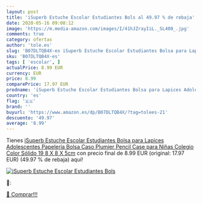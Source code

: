 ```yaml
---
layout: post
title: 'iSuperb Estuche Escolar Estudiantes Bols al 49.97 % de rebaja'
date: 2020-05-16 09:08:12
image: 'https://m.media-amazon.com/images/I/41hJZrayIiL._SL400_.jpg'
comments: true
category: ofertas
author: 'tole.es'
slug: 'B07DLTQB4X-es iSuperb Estuche Escolar Estudiantes Bolsa para Lapices...'
sku: 'B07DLTQB4X-es'
tags: [ 'escolar', ]
actualPrice: 8.99 EUR
currency: EUR
price: 8.99
comparePrice: 17.97 EUR
prodname: 'iSuperb Estuche Escolar Estudiantes Bolsa para Lapices Adolescentes Papelería Bolsa Caso Plumier Pencil Case para Niñas Colegio Color Sólido 19 8 X 8 X 5cm'
country: 'es'
flag: '🇪🇸'
brand: ''
buyurl: 'https://www.amazon.es/dp/B07DLTQB4X/?tag=tolees-21'
descuento: '49.97'
average: '8.99'
---
```


Tienes [iSuperb Estuche Escolar Estudiantes Bolsa para Lapices Adolescentes Papelería Bolsa Caso Plumier Pencil Case para Niñas Colegio Color Sólido 19 8 X 8 X 5cm](https://www.amazon.es/dp/B07DLTQB4X/?tag=tolees-21) con precio final de  8.99 EUR (original: 17.97 EUR) (49.97 %  de rebaja) aqui!

[![iSuperb Estuche Escolar Estudiantes Bols](https://m.media-amazon.com/images/I/41hJZrayIiL._SL400_.jpg)](https://www.amazon.es/dp/B07DLTQB4X/?tag=tolees-21)

🔎:


[🛒 Comprar!!!](https://www.amazon.es/dp/B07DLTQB4X/?tag=tolees-21)
